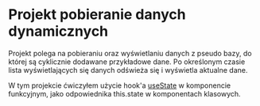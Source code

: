 # Projekt pobieranie danych dynamicznych

Projekt polega na pobieraniu oraz wyświetlaniu danych z pseudo bazy, do której są cyklicznie dodawane przykładowe dane.
Po określonym czasie lista wyświetlających się danych odświeża się i wyświetla aktualne dane.

W tym projekcie ćwiczyłem użycie hook'a [useState](https://pl.reactjs.org/docs/hooks-state.html) w komponencie
funkcyjnym, jako odpowiednika
this.state w komponentach klasowych.

